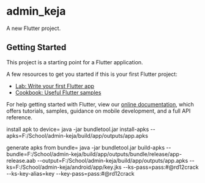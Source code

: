 # admin_keja

A new Flutter project.

## Getting Started

This project is a starting point for a Flutter application.

A few resources to get you started if this is your first Flutter project:

- [Lab: Write your first Flutter app](https://flutter.dev/docs/get-started/codelab)
- [Cookbook: Useful Flutter samples](https://flutter.dev/docs/cookbook)

For help getting started with Flutter, view our
[online documentation](https://flutter.dev/docs), which offers tutorials,
samples, guidance on mobile development, and a full API reference.


install apk to device= java -jar bundletool.jar install-apks --apks=F:/School/admin-keja/build/app/outputs/app.apks

generate apks from bundle= java -jar bundletool.jar build-apks --bundle=F:/School/admin-keja/build/app/outputs/bundle/release/app-release.aab --output=F:/School/admin-keja/build/app/outputs/app.apks --ks=F:/School/admin-keja/android/app/key.jks --ks-pass=pass:#@rd12crack --ks-key-alias=key --key-pass=pass:#@rd12crack